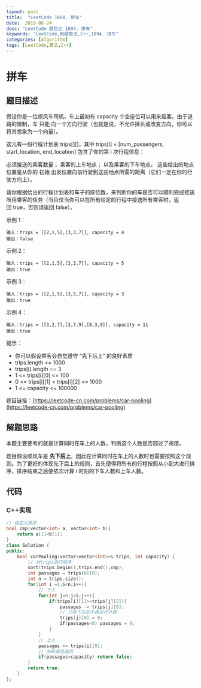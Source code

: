 ```yaml
---
layout: post
title:  "LeetCode 1094. 拼车"
date:  2019-06-24
desc: "LeetCode 题目之 1094. 拼车"
keywords: "LeetCode,刷题算法,C++,1094. 拼车"
categories: [Algorithm]
tags: [LeetCode,算法,C++]
---
```

# 拼车

## 题目描述

假设你是一位顺风车司机，车上最初有 capacity 个空座位可以用来载客。由于道路的限制，车 只能 向一个方向行驶（也就是说，不允许掉头或改变方向，你可以将其想象为一个向量）。

这儿有一份行程计划表 trips[][]，其中 trips[i] = [num_passengers, start_location, end_location] 包含了你的第 i 次行程信息：

必须接送的乘客数量；
乘客的上车地点；
以及乘客的下车地点。
这些给出的地点位置是从你的 初始 出发位置向前行驶到这些地点所需的距离（它们一定在你的行驶方向上）。

请你根据给出的行程计划表和车子的座位数，来判断你的车是否可以顺利完成接送所用乘客的任务（当且仅当你可以在所有给定的行程中接送所有乘客时，返回 true，否则请返回 false）。

示例 1：

```
输入：trips = [[2,1,5],[3,3,7]], capacity = 4
输出：false
```
示例 2：

```
输入：trips = [[2,1,5],[3,3,7]], capacity = 5
输出：true
```
示例 3：

```
输入：trips = [[2,1,5],[3,5,7]], capacity = 3
输出：true
```
示例 4：

```
输入：trips = [[3,2,7],[3,7,9],[8,3,9]], capacity = 11
输出：true
```

提示：

- 你可以假设乘客会自觉遵守 “先下后上” 的良好素质
- trips.length <= 1000
- trips[i].length == 3
- 1 <= trips[i][0] <= 100
- 0 <= trips[i][1] < trips[i][2] <= 1000
- 1 <= capacity <= 100000

题目链接：[https://leetcode-cn.com/problems/car-pooling](https://leetcode-cn.com/problems/car-pooling)

## 解题思路

本题主要要考的就是计算同时在车上的人数，判断这个人数是否超过了阀值。

题目假设顺风车是 **先下后上**，因此在计算同时在车上的人数时也需要按照这个规则。为了更好的体现先下后上的规则，首先便得将所有的行程按照从小到大进行排序，排序结束之后便依次计算 i 时刻的下车人数和上车人数。

## 代码

### C++实现

```cpp
// 自定义排序
bool cmp(vector<int> a, vector<int> b){
    return a[1]<b[1];
}
class Solution {
public:
    bool carPooling(vector<vector<int>>& trips, int capacity) {
        // 对trips进行排序
        sort(trips.begin(),trips.end(),cmp);
        int passages = trips[0][0];
        int n = trips.size();
        for(int i =1;i<n;i++){
            // 下人
            for(int j=0;j<i;j++){
                if(trips[i][1]>=trips[j][2]){
                    passages -= trips[j][0];
                    // 已经下车的不再进行计算
                    trips[j][0] = 0;
                    if(passages<0) passages = 0;
                }
            }
            // 上人
            passages += trips[i][0];
            // 判断是否超员
            if(passages>capacity) return false;
        }
        return true;
    }
};
```